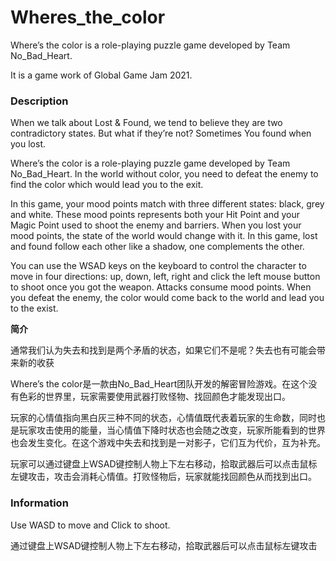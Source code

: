 # Wheres_the_color
Where’s the color is a role-playing puzzle game developed by Team No_Bad_Heart. 

It is a game work of Global Game Jam 2021.


### Description

When we talk about Lost & Found, we tend to believe they are two contradictory states. But what if they’re not? Sometimes You found when you lost.

Where’s the color is a role-playing puzzle game developed by Team No_Bad_Heart. In the world without color, you need to defeat the enemy to find the color which would lead you to the exit.

In this game, your mood points match with three different states: black, grey and white. These mood points represents both your Hit Point and your Magic Point used to shoot the enemy and barriers. When you lost your mood points, the state of the world would change with it. In this game, lost and found follow each other like a shadow, one complements the other.

You can use the WSAD keys on the keyboard to control the character to move in four directions: up, down, left, right and click the left mouse button to shoot once you got the weapon. Attacks consume mood points. When you defeat the enemy, the color would come back to the world and lead you to the exist.

**简介**

通常我们认为失去和找到是两个矛盾的状态，如果它们不是呢？失去也有可能会带来新的收获

Where’s the color是一款由No_Bad_Heart团队开发的解密冒险游戏。在这个没有色彩的世界里，玩家需要使用武器打败怪物、找回颜色才能发现出口。

玩家的心情值指向黑白灰三种不同的状态，心情值既代表着玩家的生命数，同时也是玩家攻击使用的能量，当心情值下降时状态也会随之改变，玩家所能看到的世界也会发生变化。在这个游戏中失去和找到是一对影子，它们互为代价，互为补充。

玩家可以通过键盘上WSAD键控制人物上下左右移动，拾取武器后可以点击鼠标左键攻击，攻击会消耗心情值。打败怪物后，玩家就能找回颜色从而找到出口。


###  Information

Use WASD to move and Click to shoot.

通过键盘上WSAD键控制人物上下左右移动，拾取武器后可以点击鼠标左键攻击
